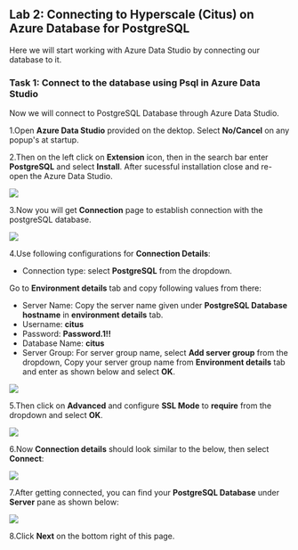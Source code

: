## **Lab 2: Connecting to Hyperscale (Citus) on Azure Database for PostgreSQL**

Here we will start working with Azure Data Studio by connecting our database to it.

### Task 1: Connect to the database using Psql in Azure Data Studio

Now we will connect to PostgreSQL Database through Azure Data Studio.

1.Open **Azure Data Studio** provided on the dektop. Select **No/Cancel** on any popup's at startup.

2.Then on the left click on **Extension** icon, then in the search bar enter **PostgreSQL** and select **Install**. After sucessful installation close and re-open the Azure Data Studio.

![](images/postext.png)

3.Now you will get **Connection** page to establish connection with the postgreSQL database.

![](images/conndet.png)

4.Use following configurations for **Connection Details**:

* Connection type: select **PostgreSQL** from the dropdown.

Go to **Environment details** tab and copy following values from there:

* Server Name: Copy the server name given under **PostgreSQL Database hostname** in **environment details** tab.
* Username: **citus**
* Password: **Password.1!!**
* Database Name: **citus**
* Server Group: For server group name, select **Add server group** from the dropdown, Copy your server group name from **Environment details** tab and enter as shown below and select **OK**.

![](images/newconnection2.png)

5.Then click on **Advanced** and configure **SSL Mode** to **require** from the dropdown and select **OK**.

![](images/sslrequired.png)

6.Now **Connection details** should look similar to the below, then select **Connect**:

![](images/newconnection1.png)

7.After getting connected, you can find your **PostgreSQL Database** under **Server** pane as shown below:

![](images/newconnection3.png)

8.Click **Next** on the bottom right of this page.

